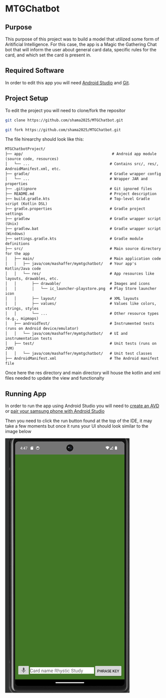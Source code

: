# MTGChatbot

## Purpose
This purpose of this project was to build a model that utilized some form of Aritificial Intelligence. For this case, the app is a Magic the Gathering Chat bot that will inform the user about general card data, specific rules for the card, and which set the card is present in.

## Required Software
In order to edit this app you will need [Android Studio](https://developer.android.com/studio?gad_source=1&gbraid=0AAAAAC-IOZkRzVkn0T9vu-nf8JLBf_Npv&gclid=CjwKCAjwn6LABhBSEiwAsNJrjsjog51mW--a_QL9c6xkyRMb3EgyC82dCQrEod5DDqDwcQY-nwiChhoC7uMQAvD_BwE&gclsrc=aw.ds) and [Git](https://git-scm.com/).

## Project Setup
To edit the project you will need to clone/fork the repositor
```sh
git clone https://github.com/shama2025/MTGChatbot.git
```
```sh
git fork https://github.com/shama2025/MTGChatbot.git
```
The file hirearchy should look like this:
```
MTGChatbotProject/
├── app/                                        # Android app module (source code, resources)
│   └── ...                                    # Contains src/, res/, AndroidManifest.xml, etc.
├── gradle/                                    # Gradle wrapper config
│   └── ...                                    # Wrapper JAR and properties
├── .gitignore                                 # Git ignored files
├── README.md                                  # Project description
├── build.gradle.kts                           # Top-level Gradle script (Kotlin DSL)
├── gradle.properties                          # Gradle project settings
├── gradlew                                    # Gradle wrapper script (Unix)
├── gradlew.bat                                # Gradle wrapper script (Windows)
├── settings.gradle.kts                        # Gradle module definitions
├── src/                                       # Main source directory for the app
│   ├── main/                                  # Main application code
│   │   ├── java/com/mashaffer/mymtgchatbot/   # Your app's Kotlin/Java code
│   │   └── res/                               # App resources like layouts, drawables, etc.
│   │       ├── drawable/                      # Images and icons
│   │       │   └── ic_launcher-playstore.png  # Play Store launcher icon
│   │       ├── layout/                        # XML layouts
│   │       ├── values/                        # Values like colors, strings, styles
│   │       └── ...                            # Other resource types (e.g., mipmaps)
│   ├── androidTest/                           # Instrumented tests (runs on Android device/emulator)
│   │   └── java/com/mashaffer/mymtgchatbot/   # UI and instrumentation tests
│   ├── test/                                  # Unit tests (runs on JVM)
│   │   └── java/com/mashaffer/mymtgchatbot/   # Unit test classes
├── AndroidManifest.xml                        # The Android manifest file

```

Once here the res directory and main directory will house the kotlin and xml files needed to update the view and functionalty

## Running App
In order to run the app using Android Studio you will need to [create an AVD](https://developer.android.com/studio/run/managing-avds) or [pair your samsung phone with Android Studio](https://developer.android.com/codelabs/basic-android-kotlin-compose-connect-device#0)

Then you need to click the run button found at the top of the IDE, it may take a few moments but once it runs your UI should look similar to the image below

![appMainActivity](assets/appMainActivity.png)

